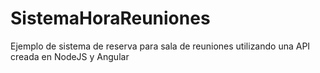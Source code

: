 # SistemaHoraReuniones
Ejemplo de sistema de reserva para sala de reuniones utilizando una API creada en NodeJS y Angular
